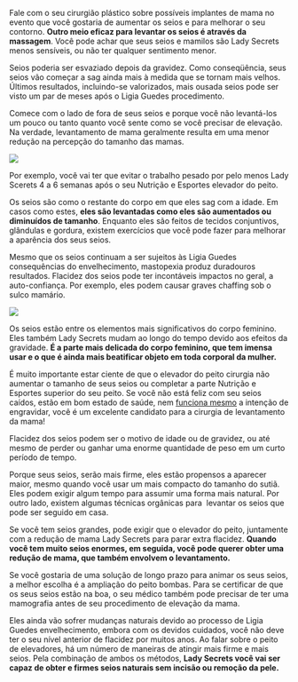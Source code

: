 Fale com o seu cirurgião plástico sobre possíveis implantes de mama no evento que você gostaria de aumentar os seios e para melhorar o seu contorno. **Outro meio eficaz para levantar os seios é através da massagem**. Você pode achar que seus seios e mamilos são Lady Secrets menos sensíveis, ou não ter qualquer sentimento menor.

Seios poderia ser esvaziado depois da gravidez. Como conseqüência, seus seios vão começar a sag ainda mais à medida que se tornam mais velhos. Últimos resultados, incluindo-se valorizados, mais ousada seios pode ser visto um par de meses após o Ligia Guedes procedimento.

Comece com o lado de fora de seus seios e porque você não levantá-los um pouco ou tanto quanto você sente como se você precisar de elevação. Na verdade, levantamento de mama geralmente resulta em uma menor redução na percepção do tamanho das mamas.

![](http://www.dietaja.org/wp-content/uploads/2017/03/lady-secret2-630x388.jpg)

Por exemplo, você vai ter que evitar o trabalho pesado por pelo menos Lady Scerets 4 a 6 semanas após o seu Nutrição e Esportes elevador do peito.

Os seios são como o restante do corpo em que eles sag com a idade. Em casos como estes, **eles são levantadas como eles são aumentados ou diminuídos de tamanho**. Enquanto eles são feitos de tecidos conjuntivos, glândulas e gordura, existem exercícios que você pode fazer para melhorar a aparência dos seus seios.

Mesmo que os seios continuam a ser sujeitos às Ligia Guedes consequências do envelhecimento, mastopexia produz duradouros resultados. Flacidez dos seios pode ter incontáveis impactos no geral, a auto-confiança. Por exemplo, eles podem causar graves chaffing sob o sulco mamário.

![](https://ladysecretsoficial.com/images/passo2.png)

Os seios estão entre os elementos mais significativos do corpo feminino. Eles também Lady Secrets mudam ao longo do tempo devido aos efeitos da gravidade. **É a parte mais delicada do corpo feminino, que tem imensa usar e o que é ainda mais beatificar objeto em toda corporal da mulher.**

É muito importante estar ciente de que o elevador do peito cirurgia não aumentar o tamanho de seus seios ou completar a parte Nutrição e Esportes superior do seu peito. Se você não está feliz com seu seios caídos, estão em bom estado de saúde, nem [funciona mesmo](http://www.nutricaoeesportes.com.br/lady-secrets/) a intenção de engravidar, você é um excelente candidato para a cirurgia de levantamento da mama!

Flacidez dos seios podem ser o motivo de idade ou de gravidez, ou até mesmo de perder ou ganhar uma enorme quantidade de peso em um curto período de tempo.

Porque seus seios, serão mais firme, eles estão propensos a aparecer maior, mesmo quando você usar um mais compacto do tamanho do sutiã. Eles podem exigir algum tempo para assumir uma forma mais natural. Por outro lado, existem algumas técnicas orgânicas para  levantar os seios que pode ser seguido em casa.

Se você tem seios grandes, pode exigir que o elevador do peito, juntamente com a redução de mama Lady Secrets para parar extra flacidez. **Quando você tem muito seios enormes, em seguida, você pode querer obter uma redução de mama, que também envolvem o levantamento.**

Se você gostaria de uma solução de longo prazo para animar os seus seios, a melhor escolha é a ampliação do peito bombas. Para se certificar de que os seus seios estão na boa, o seu médico também pode precisar de ter uma mamografia antes de seu procedimento de elevação da mama.

Eles ainda vão sofrer mudanças naturais devido ao processo de Ligia Guedes envelhecimento, embora com os devidos cuidados, você não deve ter o seu nível anterior de flacidez por muitos anos. Ao falar sobre o peito de elevadores, há um número de maneiras de atingir mais firme e mais seios. Pela combinação de ambos os métodos, **Lady Secrets você vai ser capaz de obter e firmes seios naturais sem incisão ou remoção da pele.**

